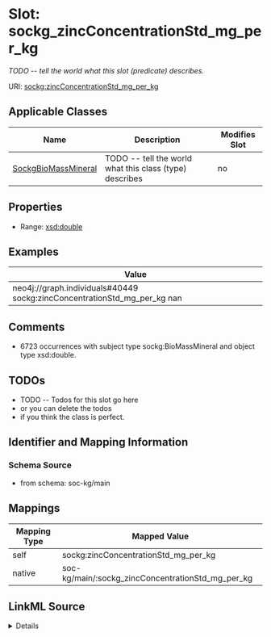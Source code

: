 

# Slot: sockg_zincConcentrationStd_mg_per_kg


_TODO -- tell the world what this slot (predicate) describes._





URI: [sockg:zincConcentrationStd_mg_per_kg](http://www.semanticweb.org/sockg/ontologies/2024/0/soil-carbon-ontology/zincConcentrationStd_mg_per_kg)



<!-- no inheritance hierarchy -->





## Applicable Classes

| Name | Description | Modifies Slot |
| --- | --- | --- |
| [SockgBioMassMineral](../classes/SockgBioMassMineral.md) | TODO -- tell the world what this class (type) describes |  no  |







## Properties

* Range: [xsd:double](http://www.w3.org/2001/XMLSchema#double)






## Examples

| Value |
| --- |
| neo4j://graph.individuals#40449 sockg:zincConcentrationStd_mg_per_kg nan |

## Comments

* 6723 occurrences with subject type sockg:BioMassMineral and object type xsd:double.

## TODOs

* TODO -- Todos for this slot go here
* or you can delete the todos
* if you think the class is perfect.

## Identifier and Mapping Information







### Schema Source


* from schema: soc-kg/main




## Mappings

| Mapping Type | Mapped Value |
| ---  | ---  |
| self | sockg:zincConcentrationStd_mg_per_kg |
| native | soc-kg/main/:sockg_zincConcentrationStd_mg_per_kg |




## LinkML Source

<details>
```yaml
name: sockg_zincConcentrationStd_mg_per_kg
description: TODO -- tell the world what this slot (predicate) describes.
todos:
- TODO -- Todos for this slot go here
- or you can delete the todos
- if you think the class is perfect.
comments:
- 6723 occurrences with subject type sockg:BioMassMineral and object type xsd:double.
examples:
- value: neo4j://graph.individuals#40449 sockg:zincConcentrationStd_mg_per_kg nan
from_schema: soc-kg/main
rank: 1000
slot_uri: sockg:zincConcentrationStd_mg_per_kg
alias: sockg_zincConcentrationStd_mg_per_kg
domain_of:
- sockg_BioMassMineral
range: double

```
</details>